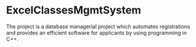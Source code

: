 # ExcelClassesMgmtSystem
The project is a database managerial project which automates registrations and provides an efficient software for applicants by using programming in C++.
